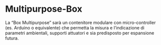 # Multipurpose-Box
La “Box Multipurpose” sarà un contenitore modulare con micro-controller (es. Arduino o equivalente) che permetta la misura e l’indicazione di parametri ambientali, supporti attuatori e sia predisposto per espansione futura.
